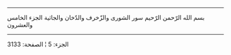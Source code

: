 ------------------------------------------------------------------------

بسم الله الرّحمن الرّحيم سور الشورى والزّخرف والدّخان والجاثية الجزء الخامس
والعشرون

------------------------------------------------------------------------

الجزء: 5 ¦ الصفحة: 3133
